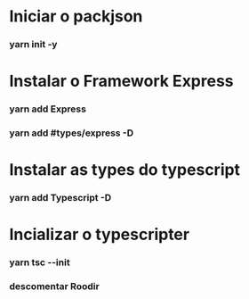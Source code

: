 # Iniciar o packjson
### yarn init -y

# Instalar o Framework Express
### yarn add Express
### yarn add #types/express -D

# Instalar as types do typescript
### yarn add Typescript -D


# Incializar o typescripter
### yarn tsc --init
### descomentar Roodir